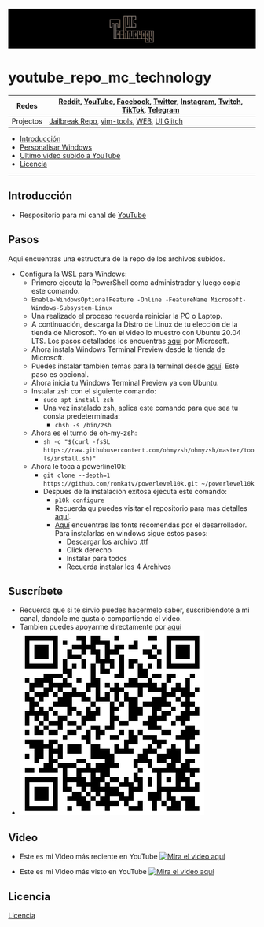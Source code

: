 [![MC Technology](../doc/mctechnology_extendido.GIF)](https://www.youtube.com/channel/UC_mYh5PYPHBJ5YYUj8AIkcw)
# youtube_repo_mc_technology

Redes | [Reddit](https://www.reddit.com/user/mctechnology17), [YouTube](https://www.youtube.com/channel/UC_mYh5PYPHBJ5YYUj8AIkcw?view_as=subscriber), [Facebook](https://m.facebook.com/mctechnology17/), [Twitter](https://twitter.com/mctechnology17), [Instagram](https://www.instagram.com/mctechnology17/), [Twitch](https://www.twitch.tv/mctechnology17), [TikTok](https://www.tiktok.com/@mctechnology17), [Telegram](https://t.me/mctechnology)
------|-----
Projectos | [Jailbreak Repo](https://mctechnology17.github.io), [vim-tools](https://github.com/mctechnology17/vim-tools), [WEB](https://mctechnology17.com), [UI Glitch](https://repo.packix.com/package/com.mctechnology.uiglitch/)

- [Introducción](#Introducción)
- [Personalisar Windows](#Pasos)
- [Ultimo video subido a YouTube](#Video)
- [Licencia](#Licencia)

----

## Introducción
- Respositorio para mi canal de [YouTube](https://www.youtube.com/channel/UC_mYh5PYPHBJ5YYUj8AIkcw?view_as=subscriber)

## Pasos
Aqui encuentras una estructura de la repo de los archivos subidos.
- Configura la WSL para Windows:
	- Primero ejecuta la PowerShell como administrador y luego copia este comando.
	- `Enable-WindowsOptionalFeature -Online -FeatureName Microsoft-Windows-Subsystem-Linux`
	- Una realizado el proceso recuerda reiniciar la PC o Laptop.
	- A continuación, descarga la Distro de Linux de tu elección de la tienda de Microsoft. Yo en el video lo muestro con Ubuntu 20.04 LTS. Los pasos detallados los encuentras [aquí](https://docs.microsoft.com/en-us/windows/wsl/install-win10) por Microsoft.
	- Ahora instala Windows Terminal Preview desde la tienda de Microsoft.
	- Puedes instalar tambien temas para la terminal desde [aquí](https://windowsterminalthemes.dev/). Este paso es opcional.
	- Ahora inicia tu Windows Terminal Preview ya con Ubuntu.
	- Instalar zsh con el siguiente comando:
		- `sudo apt install zsh`
		- Una vez instalado zsh, aplica este comando para que sea tu consla predeterminada:
			- `chsh -s /bin/zsh`
	- Ahora es el turno de oh-my-zsh:
		- `sh -c "$(curl -fsSL https://raw.githubusercontent.com/ohmyzsh/ohmyzsh/master/tools/install.sh)"`
	- Ahora le toca a powerline10k:
		- `git clone --depth=1 https://github.com/romkatv/powerlevel10k.git ~/powerlevel10k`
		- Despues de la instalación exitosa ejecuta este comando:
			- `p10k configure`
			- Recuerda qu puedes visitar el repositorio para mas detalles [aquí](https://github.com/romkatv/powerlevel10k#oh-my-zsh).
			- [Aquí](https://github.com/romkatv/powerlevel10k#meslo-nerd-font-patched-for-powerlevel10k) encuentras las fonts recomendas por el desarrollador. Para instalarlas en windows sigue estos pasos:
				- Descargar los archivo .ttf
				- Click derecho
				- Instalar para todos
				- Recuerda instalar los 4 Archivos
## Suscríbete
- Recuerda que si te sirvio puedes hacermelo saber, suscribiendote a mi canal, dandole me gusta o compartiendo el video.
- Tambien puedes apoyarme directamente por [aquí](https://www.paypal.me/mctechnology17)
- [![MC Technology](../doc/paypal_qr.png)](https://www.paypal.me/mctechnology17)


## Video
- Este es mi Video más reciente en YouTube
[![Mira el video aquí](https://i.ytimg.com/vi/gKkFuM8Ky1I/maxresdefault.jpg)](https://www.youtube.com/watch?v=gKkFuM8Ky1I&t=88s)

- Este es mi Video más visto en YouTube
[![Mira el video aquí](https://i.ytimg.com/vi/KQ7OgQYRgZc/maxresdefault.jpg)](https://www.youtube.com/watch?v=KQ7OgQYRgZc)

## Licencia
[Licencia](./LICENSE)
